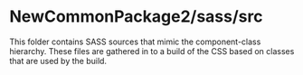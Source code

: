 # NewCommonPackage2/sass/src

This folder contains SASS sources that mimic the component-class hierarchy. These files
are gathered in to a build of the CSS based on classes that are used by the build.
